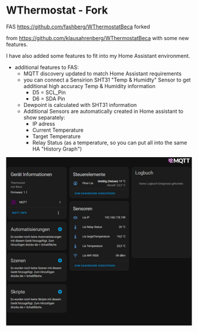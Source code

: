 # WThermostat - Fork

FAS  <https://github.com/fashberg/WThermostatBeca> forked

from <https://github.com/klausahrenberg/WThermostatBeca> with some new features.



I have also added some features to fit into my Home Assistant environment.

* additional features to FAS:
  * MQTT discovery updated to match Home Assistant requirements
  * you can connect a Sensirion SHT31 "Temp & Humidty" Sensor to get additional high accuracy Temp & Humidity information
    * D5 = SCL_Pin
    * D6 = SDA Pin
  * Dewpoint is calculated with SHT31 information
  * Additional Sensors are automatically created in Home assistant to show separately:
    * IP adress
    * Current Temperature
    * Target Temperature
    * Relay Status (as a temperature, so you can put all into the same HA "History Graph")

![homeassistant](hc_296.jpg)
